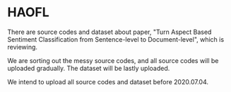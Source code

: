 # HAOFL

There are source codes and dataset about paper, "Turn Aspect Based Sentiment Classification from Sentence-level to 
Document-level", which is reviewing.

We are sorting out the messy source codes, and all source codes will be uploaded gradually. The dataset will be lastly
uploaded.

We intend to upload all source codes and dataset before 2020.07.04. 